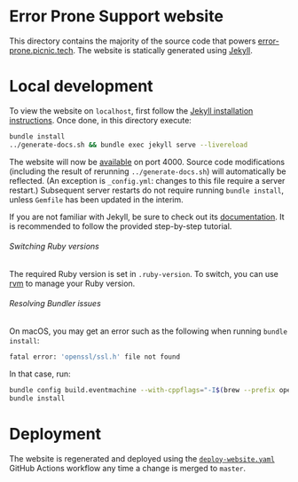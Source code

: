 # Error Prone Support website

This directory contains the majority of the source code that powers
[error-prone.picnic.tech][error-prone-support-website]. The website is
statically generated using [Jekyll][jekyll].

# Local development

To view the website on `localhost`, first follow the [Jekyll installation
instructions][jekyll-docs-installation]. Once done, in this directory execute:

```sh
bundle install
../generate-docs.sh && bundle exec jekyll serve --livereload
```

The website will now be [available][localhost-port-4000] on port 4000. Source
code modifications (including the result of rerunning `../generate-docs.sh`)
will automatically be reflected. (An exception is `_config.yml`: changes to
this file require a server restart.) Subsequent server restarts do not require
running `bundle install`, unless `Gemfile` has been updated in the interim.

If you are not familiar with Jekyll, be sure to check out its
[documentation][jekyll-docs]. It is recommended to follow the provided
step-by-step tutorial.

###### Switching Ruby versions

The required Ruby version is set in `.ruby-version`. To switch, you can use
[rvm][rvm] to manage your Ruby version.

###### Resolving Bundler issues

On macOS, you may get an error such as the following when running `bundle
install`:

```sh
fatal error: 'openssl/ssl.h' file not found
```

In that case, run:

```sh
bundle config build.eventmachine --with-cppflags="-I$(brew --prefix openssl)/include"
bundle install
```

# Deployment

The website is regenerated and deployed using the
[`deploy-website.yaml`][error-prone-support-website-deploy-workflow] GitHub
Actions workflow any time a change is merged to `master`.

[error-prone-support-website]: https://error-prone.picnic.tech
[error-prone-support-website-deploy-workflow]: https://github.com/PicnicSupermarket/error-prone-support/actions/workflows/deploy-website.yaml
[jekyll]: https://jekyllrb.com
[jekyll-docs]: https://jekyllrb.com/docs
[jekyll-docs-installation]: https://jekyllrb.com/docs/installation
[localhost-port-4000]: http://127.0.0.1:4000
[rvm]: https://rvm.io
